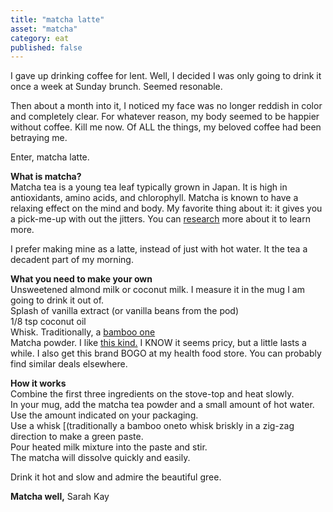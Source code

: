 ```yaml
---
title: "matcha latte"
asset: "matcha" 
category: eat
published: false
---
```


I gave up drinking coffee for lent. Well, I decided I was only going to drink it once a week at Sunday brunch. Seemed resonable. 

Then about a month into it, I noticed my face was no longer reddish in color and completely clear. For whatever reason, my body seemed to be happier without coffee. Kill me now. Of ALL the things, my beloved coffee had been betraying me.

Enter, matcha latte.

**What is matcha?**
<br> Matcha tea is a young tea leaf typically grown in Japan. It is high in antioxidants, amino acids, and chlorophyll. Matcha is known to have a relaxing effect on the mind and body. My favorite thing about it: it gives you a pick-me-up with out the jitters. You can [research](http://nutritionstripped.com/matcha-tea-latte/) more about it to learn more.

I prefer making mine as a latte, instead of just with hot water. It the tea a decadent part of my morning. 

**What you need to make your own**
<br>Unsweetened almond milk or coconut milk. I measure it in the mug I am going to drink it out of.
<br>Splash of vanilla extract (or vanilla beans from the pod)
<br>1/8 tsp coconut oil
<br> Whisk. Traditionally, a [bamboo one](https://www.amazon.com/gp/product/B003VSEG7Q/ref=as_li_qf_sp_asin_il_tl?ie=UTF8&camp=1789&creative=9325&creativeASIN=B003VSEG7Q&linkCode=as2&tag=nutritstripp-20&linkId=354GHE6GFSOZPSI5)
<br> Matcha powder. I like [this kind.](http://www.bloomtea.co.uk/shop.php?t=24) I KNOW it seems pricy, but a little lasts a while. I also get this brand BOGO at my health food store. You can probably find similar deals elsewhere.

**How it works**
<br>Combine the first three ingredients on the stove-top and heat slowly. 
<br> In your mug, add the matcha tea powder and a small amount of hot water. Use the amount indicated on your packaging.
<br>Use a whisk [(traditionally a bamboo oneto whisk briskly in a zig-zag direction to make a green paste.
<br>Pour heated milk mixture into the paste and stir. 
<br>The matcha will dissolve quickly and easily. 

Drink it hot and slow and admire the beautiful gree.

**Matcha well,**
Sarah Kay




